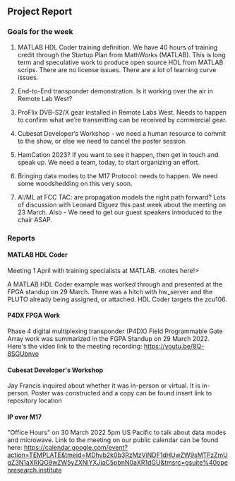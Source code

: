 ## Project Report

### Goals for the week

1) MATLAB HDL Coder training definition. We have 40 hours of training credit through the Startup Plan from MathWorks (MATLAB). This is long term and speculative work to produce open source HDL from MATLAB scrips. There are no license issues. There are a lot of learning curve issues.

2) End-to-End transponder demonstration. Is it working over the air in Remote Lab West?

3) ProFlix DVB-S2/X gear installed in Remote Labs West. Needs to happen to confirm what we’re transmitting can be received by commercial gear.

4) Cubesat Developer’s Workshop - we need a human resource to commit to the show, or else we need to cancel the poster session.

5) HamCation 2023? If you want to see it happen, then get in touch and speak up. We need a team, today, to start organizing an effort. 

6) Bringing data modes to the M17 Protocol: needs to happen. We need some woodshedding on this very soon.

7) AI/ML at FCC TAC: are propagation models the right path forward? Lots of discussion with Leonard Diguez this past week about the meeting on 23 March. Also - We need to get our guest speakers introduced to the chair ASAP. 

### Reports

#### MATLAB HDL Coder
Meeting 1 April with training specialists at MATLAB. <notes here!>

A MATLAB HDL Coder example was worked through and presented at the FPGA standup on 29 March. There was a hitch with hw_server and the PLUTO already being assigned, or attached. HDL Coder targets the zcu106. 

#### P4DX FPGA Work
Phase 4 digital multiplexing transponder (P4DX) Field Programmable Gate Array work was summarized in the FGPA Standup on 29 March 2022. Here's the video link to the meeting recording:
https://youtu.be/8Q-8SGUbnvo

#### Cubesat Developer's Workshop
Jay Francis inquired about whether it was in-person or virtual. It is in-person.
Poster was constructed and a copy can be found insert link to repository location

#### IP over M17
"Office Hours" on 30 March 2022 5pm US Pacific to talk about data modes and microwave. 
Link to the meeting on our public calendar can be found here: https://calendar.google.com/event?action=TEMPLATE&tmeid=MDhvb2k0b3RzMzViNDF1dHUwZW9sMTFzZmUgZ3N1aXRlQG9wZW5yZXNlYXJjaC5pbnN0aXR1dGU&tmsrc=gsuite%40openresearch.institute


